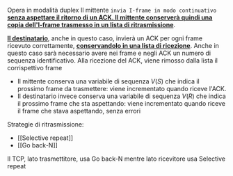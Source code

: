 Opera in modalità duplex
Il mittente `invia I-frame in modo continuativo` <b><u>senza aspettare il ritorno di un ACK. Il mittente conserverà quindi una copia dell'I-frame trasmesso in un lista di ritrasmissione</u></b>. 

<b><u>Il destinatario</u></b>, anche in questo caso, invierà un ACK per ogni frame ricevuto correttamente, <b><u>conservandolo in una lista di ricezione</u></b>. Anche in questo caso sarà necessario avere nei frame e negli ACK un numero di sequenza identificativo.
Alla ricezione del ACK, viene rimosso dalla lista il corrispettivo frame

- Il mittente conserva una variabile di sequenza $V(S)$ che indica il prossimo frame da trasmettere: viene incrementato quando riceve l'ACK.
- Il destinatario invece conserva una variabile di sequenza $V(R)$ che indica il prossimo frame che sta aspettando: viene incrementato quando riceve il frame che stava aspettando, senza errori

Strategie di ritrasmissione:
- [[Selective repeat]]
- [[Go back-N]]

Il TCP, lato trasmettitore, usa Go back-N mentre lato ricevitore usa Selective repeat